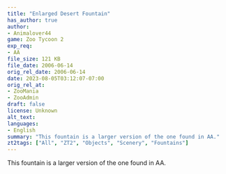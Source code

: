 ```yaml
---
title: "Enlarged Desert Fountain"
has_author: true
author: 
- Animalover44
game: Zoo Tycoon 2
exp_req: 
- AA
file_size: 121 KB
file_date: 2006-06-14
orig_rel_date: 2006-06-14
date: 2023-08-05T03:12:07-07:00
orig_rel_at: 
- ZooMania
- ZooAdmin
draft: false
license: Unknown
alt_text: 
languages:
- English
summary: "This fountain is a larger version of the one found in AA."
zt2tags: ["All", "ZT2", "Objects", "Scenery", "Fountains"]
---
```


This fountain is a larger version of the one found in AA.